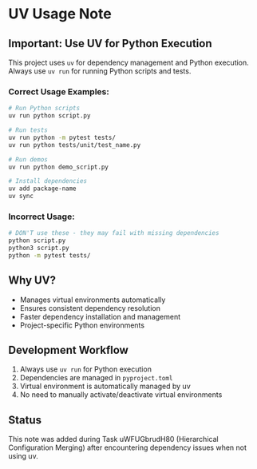 # UV Usage Note

## Important: Use UV for Python Execution

This project uses `uv` for dependency management and Python execution. Always use `uv run` for running Python scripts
and tests.

### Correct Usage Examples:

```bash
# Run Python scripts
uv run python script.py

# Run tests  
uv run python -m pytest tests/
uv run python tests/unit/test_name.py

# Run demos
uv run python demo_script.py

# Install dependencies
uv add package-name
uv sync
```

### Incorrect Usage:

```bash
# DON'T use these - they may fail with missing dependencies
python script.py
python3 script.py
python -m pytest tests/
```

## Why UV?

- Manages virtual environments automatically
- Ensures consistent dependency resolution
- Faster dependency installation and management
- Project-specific Python environments

## Development Workflow

1. Always use `uv run` for Python execution
2. Dependencies are managed in `pyproject.toml`
3. Virtual environment is automatically managed by uv
4. No need to manually activate/deactivate virtual environments

## Status

This note was added during Task uWFUGbrudH80 (Hierarchical Configuration Merging) after encountering dependency issues
when not using uv.